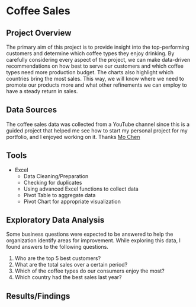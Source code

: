 # Coffee Sales


## Project Overview
The primary aim of this project is to provide insight into the top-performing customers and determine which coffee types they enjoy drinking. By carefully considering every aspect of the project, we can make data-driven recommendations on how best to serve our customers and which coffee types need more production budget. The charts also highlight which countries bring the most sales. This way, we will know where we need to promote our products more and what other refinements we can employ to have a steady return in sales.

## Data Sources
The coffee sales data was collected from a YouTube channel since this is a guided project that helped me see how to start my personal project for my portfolio, and I enjoyed working on it. Thanks [Mo Chen](https://www.youtube.com/watch?v=m13o5aqeCbM&t=131s&ab_channel=MoChen)

## Tools
- Excel
  - Data Cleaning/Preparation
  - Checking for duplicates
  - Using advanced Excel functions to collect data
  - Pivot Table to aggregate data
  - Pivot Chart for appropriate visualization

## Exploratory Data Analysis
Some business questions were expected to be answered to help the organization identify areas for improvement. While exploring this data, I found answers to the following questions.

1. Who are the top 5 best customers?
2. What are the total sales over a certain period?
3. Which of the coffee types do our consumers enjoy the most?
4. Which country had the best sales last year?

## Results/Findings
